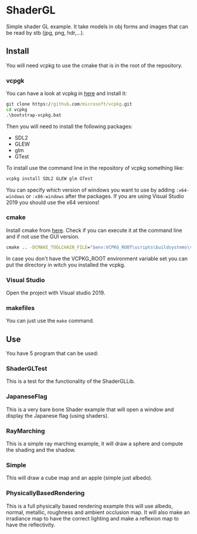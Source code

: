 # ShaderGL
Simple shader GL example. It take models in obj forms and images that can be read by stb (jpg, png, hdr,...).

## Install

You will need vcpkg to use the cmake that is in the root of the repository.

### vcpgk

You can have a look at vcpkg in [here](https://github.com/microsoft/vcpkg) and install it:

```cmd
git clone https://github.com/microsoft/vcpkg.git
cd vcpkg
.\bootstrap-vcpkg.bat
```

Then you will need to install the following packages:

- SDL2
- GLEW
- glm
- GTest

To install use the command line in the repository of vcpkg something like:

```cmd
vcpkg install SDL2 GLEW glm GTest
```

You can specify which version of windows you want to use by adding ```:x64-windows``` or ```:x86-windows``` after the packages. If you are using Visual Studio 2019 you should use the x64 versions!

### cmake

Install cmake from [here](https://cmake.org/). Check if you can execute it at the command line and if not use the GUI version.

```cmd
cmake .. -DCMAKE_TOOLCHAIN_FILE="$env:VCPKG_ROOT\scripts\buildsystems\vcpkg.cmake"
```

In case you don't have the VCPKG_ROOT environment variable set you can put the directory in witch you installed the vcpkg.

### Visual Studio

Open the project with Visual studio 2019.

### makefiles

You can just use the ```make``` command.

## Use

You have 5 program that can be used:

### ShaderGLTest

This is a test for the functionality of the ShaderGLLib.

### JapaneseFlag

This is a very bare bone Shader example that will open a window and display the Japanese flag (using shaders).

### RayMarching

This is a simple ray marching example, it will draw a sphere and compute the shading and the shadow.

### Simple

This will draw a cube map and an apple (simple just albedo).

### PhysicallyBasedRendering

This is a full physically based rendering example this will use albedo, normal, metallic, roughness and ambient occlusion map. It will also make an irradiance map to have the correct lighting and make a reflexion map to have the reflectivity.